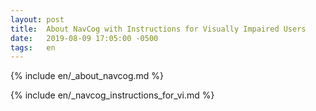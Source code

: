 ```yaml
---
layout: post
title:  About NavCog with Instructions for Visually Impaired Users
date:   2019-08-09 17:05:00 -0500
tags:   en
---
```

{% include en/_about_navcog.md %}

{% include en/_navcog_instructions_for_vi.md %}
